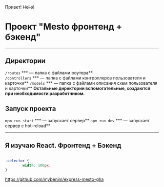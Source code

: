 Привет! ~~Hello!~~

 ## <h1>Проект "Mesto фронтенд + бэкенд"</h1>
___________________________________________________________________________________

<h2>Директории</h2> 

`/routes` *** — папка с файлами роутера**  
`/controllers` *** — папка с файлами контроллеров пользователя и карточки**
`/models` *** — папка с файлами описания схем пользователя и карточки**
**Остальные директории вспомогательные, создаются при необходимости разработчиком.**

<h2>Запуск проекта</h2>

`npm run start` *** — запускает сервер** 
`npm run dev` *** — запускает сервер с hot-reload** 
_________________________________________________________________________________________

<h2>Я изучаю React. Фронтенд + Бэкенд</h2>

```html
```
```css
.selector {
        width: 100px;
}
```

https://github.com/mybenim/express-mesto-gha
